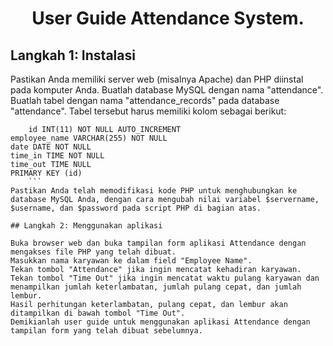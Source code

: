 <h1 align="center">User Guide Attendance System.</h1>


##  Langkah 1: Instalasi
Pastikan Anda memiliki server web (misalnya Apache) dan PHP diinstal pada komputer Anda.
Buatlah database MySQL dengan nama "attendance".
Buatlah tabel dengan nama "attendance_records" pada database "attendance". Tabel tersebut harus memiliki kolom sebagai berikut:

``` 
    id INT(11) NOT NULL AUTO_INCREMENT
employee_name VARCHAR(255) NOT NULL
date DATE NOT NULL
time_in TIME NOT NULL
time_out TIME NULL
PRIMARY KEY (id)
    ```
Pastikan Anda telah memodifikasi kode PHP untuk menghubungkan ke database MySQL Anda, dengan cara mengubah nilai variabel $servername, $username, dan $password pada script PHP di bagian atas.

## Langkah 2: Menggunakan aplikasi

Buka browser web dan buka tampilan form aplikasi Attendance dengan mengakses file PHP yang telah dibuat.
Masukkan nama karyawan ke dalam field "Employee Name".
Tekan tombol "Attendance" jika ingin mencatat kehadiran karyawan.
Tekan tombol "Time Out" jika ingin mencatat waktu pulang karyawan dan menampilkan jumlah keterlambatan, jumlah pulang cepat, dan jumlah lembur.
Hasil perhitungan keterlambatan, pulang cepat, dan lembur akan ditampilkan di bawah tombol "Time Out".
Demikianlah user guide untuk menggunakan aplikasi Attendance dengan tampilan form yang telah dibuat sebelumnya.